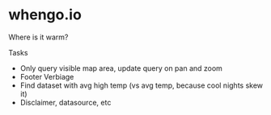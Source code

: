 whengo.io
=========

Where is it warm?

Tasks
* Only query visible map area, update query on pan and zoom
* Footer Verbiage
* Find dataset with avg high temp (vs avg temp, because cool nights skew it)
* Disclaimer, datasource, etc

